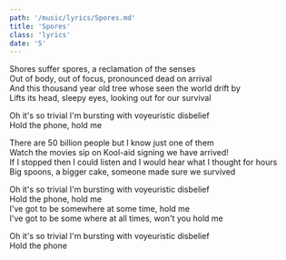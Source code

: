 ```yaml
---
path: '/music/lyrics/Spores.md'
title: 'Spores'
class: 'lyrics'
date: '5'
---
```

Shores suffer spores, a reclamation of the senses  
Out of body, out of focus, pronounced dead on arrival  
And this thousand year old tree whose seen the world drift by  
Lifts its head, sleepy eyes, looking out for our survival  

Oh it's so trivial I'm bursting with voyeuristic disbelief  
Hold the phone, hold me  

There are 50 billion people but I know just one of them  
Watch the movies sip on Kool-aid signing we have arrived!  
If I stopped then I could listen and I would hear what I thought for hours  
Big spoons, a bigger cake, someone made sure we survived  

Oh it's so trivial I'm bursting with voyeuristic disbelief  
Hold the phone, hold me  
I've got to be somewhere at some time, hold me  
I've got to be some where at all times, won't you hold me  

Oh it's so trivial I'm bursting with voyeuristic disbelief  
Hold the phone  
